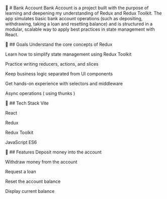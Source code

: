 🏦 # Bank Account
Bank Account is a project built with the purpose of learning and deepening my understanding of Redux and Redux Toolkit. The app simulates basic bank account operations (such as depositing, withdrawing, taking a loan and resetting balance) and is structured in a modular, scalable way to apply best practices in state management with React.

🎯 ## Goals
Understand the core concepts of Redux

Learn how to simplify state management using Redux Toolkit

Practice writing reducers, actions, and slices

Keep business logic separated from UI components

Get hands-on experience with selectors and middleware

Async operations ( using thunks )

🔧 ## Tech Stack
Vite

React

Redux

Redux Toolkit

JavaScript ES6

🚀 ## Features
Deposit money into the account

Withdraw money from the account

Request a loan

Reset the account balance

Display current balance

